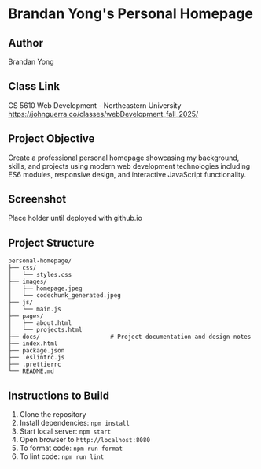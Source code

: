 # Brandan Yong's Personal Homepage

## Author
Brandan Yong

## Class Link
CS 5610 Web Development - Northeastern University
https://johnguerra.co/classes/webDevelopment_fall_2025/

## Project Objective
Create a professional personal homepage showcasing my background, skills, and projects using modern web development technologies including ES6 modules, responsive design, and interactive JavaScript functionality.

## Screenshot
Place holder until deployed with github.io

## Project Structure
```
personal-homepage/
├── css/
│   └── styles.css
├── images/
│   ├── homepage.jpeg
│   └── codechunk_generated.jpeg
├── js/
│   └── main.js
├── pages/
│   ├── about.html
│   └── projects.html
├── docs/                    # Project documentation and design notes
├── index.html
├── package.json
├── .eslintrc.js
├── .prettierrc
└── README.md
```

## Instructions to Build
1. Clone the repository
2. Install dependencies: `npm install`
3. Start local server: `npm start`
4. Open browser to `http://localhost:8080`
5. To format code: `npm run format`
6. To lint code: `npm run lint`